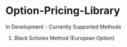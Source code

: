 # Option-Pricing-Library

In Development - Currently Supported Methods
1. Black Scholes Method (European Option)
